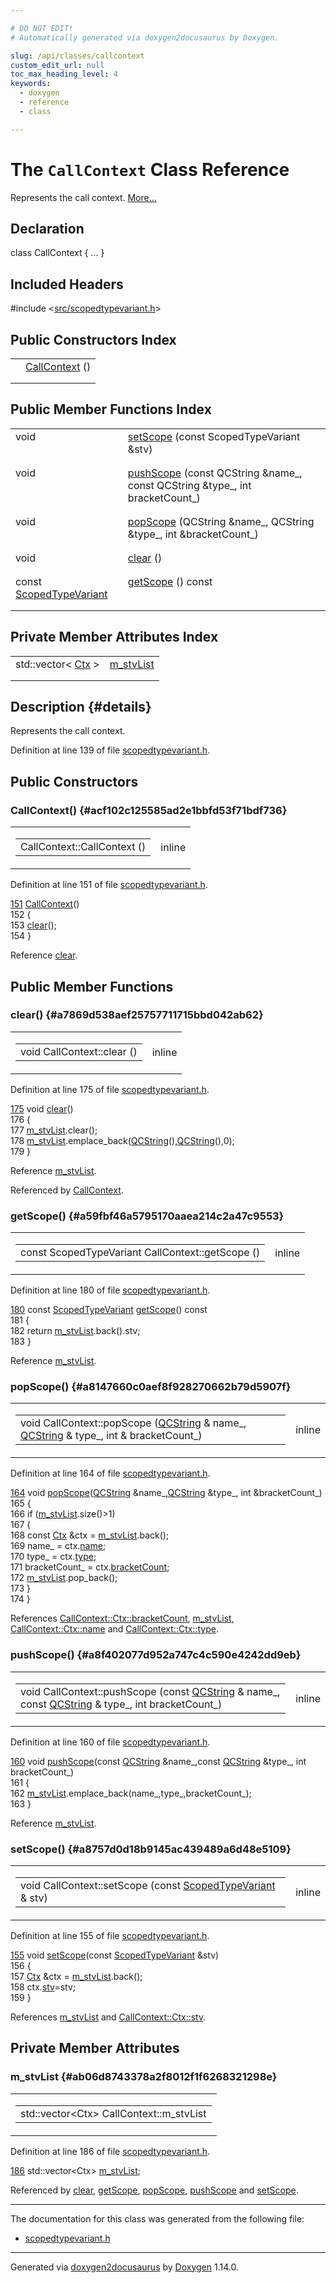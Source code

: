 ```yaml
---

# DO NOT EDIT!
# Automatically generated via doxygen2docusaurus by Doxygen.

slug: /api/classes/callcontext
custom_edit_url: null
toc_max_heading_level: 4
keywords:
  - doxygen
  - reference
  - class

---
```


<div class="doxyPage">

# The `CallContext` Class Reference

<p>Represents the call context. <a href="#details">More...</a></p>

## Declaration

<div class="doxyDeclaration">
class CallContext { ... }
</div>

## Included Headers

<div class="doxyIncludesList">#include &lt;<a href="/web-doxygen/docs/api/files/src/scopedtypevariant-h">src/scopedtypevariant.h</a>&gt;
</div>

## Public Constructors Index

<table class="doxyMembersIndex">

<tr class="doxyMemberIndexItem">
<td class="doxyMemberIndexItemType" align="left" valign="top"></td>
<td class="doxyMemberIndexItemName" align="left" valign="top"><a href="#acf102c125585ad2e1bbfd53f71bdf736">CallContext</a> ()</td>
</tr>
<tr class="doxyMemberIndexDescription">
<td class="doxyMemberIndexDescriptionLeft"></td>
<td class="doxyMemberIndexDescriptionRight">
</td>
</tr>
<tr class="doxyMemberIndexSeparator">
<td class="doxyMemberIndexSeparator" colspan="2"></td>
</tr>

</table>

## Public Member Functions Index

<table class="doxyMembersIndex">

<tr class="doxyMemberIndexItem">
<td class="doxyMemberIndexItemType" align="left" valign="top">void</td>
<td class="doxyMemberIndexItemName" align="left" valign="top"><a href="#a8757d0d18b9145ac439489a6d48e5109">setScope</a> (const ScopedTypeVariant &amp;stv)</td>
</tr>
<tr class="doxyMemberIndexDescription">
<td class="doxyMemberIndexDescriptionLeft"></td>
<td class="doxyMemberIndexDescriptionRight">
</td>
</tr>
<tr class="doxyMemberIndexSeparator">
<td class="doxyMemberIndexSeparator" colspan="2"></td>
</tr>

<tr class="doxyMemberIndexItem">
<td class="doxyMemberIndexItemType" align="left" valign="top">void</td>
<td class="doxyMemberIndexItemName" align="left" valign="top"><a href="#a8f402077d952a747c4c590e4242dd9eb">pushScope</a> (const QCString &amp;name_, const QCString &amp;type_, int bracketCount_)</td>
</tr>
<tr class="doxyMemberIndexDescription">
<td class="doxyMemberIndexDescriptionLeft"></td>
<td class="doxyMemberIndexDescriptionRight">
</td>
</tr>
<tr class="doxyMemberIndexSeparator">
<td class="doxyMemberIndexSeparator" colspan="2"></td>
</tr>

<tr class="doxyMemberIndexItem">
<td class="doxyMemberIndexItemType" align="left" valign="top">void</td>
<td class="doxyMemberIndexItemName" align="left" valign="top"><a href="#a8147660c0aef8f928270662b79d5907f">popScope</a> (QCString &amp;name_, QCString &amp;type_, int &amp;bracketCount_)</td>
</tr>
<tr class="doxyMemberIndexDescription">
<td class="doxyMemberIndexDescriptionLeft"></td>
<td class="doxyMemberIndexDescriptionRight">
</td>
</tr>
<tr class="doxyMemberIndexSeparator">
<td class="doxyMemberIndexSeparator" colspan="2"></td>
</tr>

<tr class="doxyMemberIndexItem">
<td class="doxyMemberIndexItemType" align="left" valign="top">void</td>
<td class="doxyMemberIndexItemName" align="left" valign="top"><a href="#a7869d538aef25757711715bbd042ab62">clear</a> ()</td>
</tr>
<tr class="doxyMemberIndexDescription">
<td class="doxyMemberIndexDescriptionLeft"></td>
<td class="doxyMemberIndexDescriptionRight">
</td>
</tr>
<tr class="doxyMemberIndexSeparator">
<td class="doxyMemberIndexSeparator" colspan="2"></td>
</tr>

<tr class="doxyMemberIndexItem">
<td class="doxyMemberIndexItemType" align="left" valign="top">const <a href="/web-doxygen/docs/api/classes/scopedtypevariant">ScopedTypeVariant</a></td>
<td class="doxyMemberIndexItemName" align="left" valign="top"><a href="#a59fbf46a5795170aaea214c2a47c9553">getScope</a> () const</td>
</tr>
<tr class="doxyMemberIndexDescription">
<td class="doxyMemberIndexDescriptionLeft"></td>
<td class="doxyMemberIndexDescriptionRight">
</td>
</tr>
<tr class="doxyMemberIndexSeparator">
<td class="doxyMemberIndexSeparator" colspan="2"></td>
</tr>

</table>

## Private Member Attributes Index

<table class="doxyMembersIndex">

<tr class="doxyMemberIndexItem">
<td class="doxyMemberIndexItemType" align="left" valign="top">std::vector&lt; <a href="/web-doxygen/docs/api/structs/callcontext/ctx">Ctx</a> &gt;</td>
<td class="doxyMemberIndexItemName" align="left" valign="top"><a href="#ab06d8743378a2f8012f1f6268321298e">m_stvList</a></td>
</tr>
<tr class="doxyMemberIndexDescription">
<td class="doxyMemberIndexDescriptionLeft"></td>
<td class="doxyMemberIndexDescriptionRight">
</td>
</tr>
<tr class="doxyMemberIndexSeparator">
<td class="doxyMemberIndexSeparator" colspan="2"></td>
</tr>

</table>

## Description {#details}

<p>Represents the call context.</p>

<p>Definition at line 139 of file <a href="/web-doxygen/docs/api/files/src/scopedtypevariant-h">scopedtypevariant.h</a>.</p>


<div class="doxySectionDef">

## Public Constructors

### CallContext() {#acf102c125585ad2e1bbfd53f71bdf736}

<div class="doxyMemberItem">
<div class="doxyMemberProto">
<table class="doxyMemberLabels">
<tr class="doxyMemberLabels">
<td class="doxyMemberLabelsLeft">
<table class="doxyMemberName">
<tr>
<td class="doxyMemberName">CallContext::CallContext ()</td>
</tr>
</table>
</td>
<td class="doxyMemberLabelsRight">
<span class="doxyMemberLabels">
<span class="doxyMemberLabel inline">inline</span>
</span>
</td>
</tr>
</table>
</div>
<div class="doxyMemberDoc">



<p>Definition at line 151 of file <a href="/web-doxygen/docs/api/files/src/scopedtypevariant-h">scopedtypevariant.h</a>.</p>


<div class="doxyProgramListing">

<div class="doxyCodeLine"><span class="doxyLineNumber"><a href="#acf102c125585ad2e1bbfd53f71bdf736">151</a></span><span class="doxyLineContent"><span class="doxyHighlight">    <a href="#acf102c125585ad2e1bbfd53f71bdf736">CallContext</a>()</span></span></div>
<div class="doxyCodeLine"><span class="doxyLineNumber">152</span><span class="doxyLineContent"><span class="doxyHighlight">    {</span></span></div>
<div class="doxyCodeLine"><span class="doxyLineNumber">153</span><span class="doxyLineContent"><span class="doxyHighlight">      <a href="#a7869d538aef25757711715bbd042ab62">clear</a>();</span></span></div>
<div class="doxyCodeLine"><span class="doxyLineNumber">154</span><span class="doxyLineContent"><span class="doxyHighlight">    }</span></span></div>

</div>


<p>Reference <a href="#a7869d538aef25757711715bbd042ab62">clear</a>.</p>

</div>
</div>

</div>

<div class="doxySectionDef">

## Public Member Functions

### clear() {#a7869d538aef25757711715bbd042ab62}

<div class="doxyMemberItem">
<div class="doxyMemberProto">
<table class="doxyMemberLabels">
<tr class="doxyMemberLabels">
<td class="doxyMemberLabelsLeft">
<table class="doxyMemberName">
<tr>
<td class="doxyMemberName">void CallContext::clear ()</td>
</tr>
</table>
</td>
<td class="doxyMemberLabelsRight">
<span class="doxyMemberLabels">
<span class="doxyMemberLabel inline">inline</span>
</span>
</td>
</tr>
</table>
</div>
<div class="doxyMemberDoc">



<p>Definition at line 175 of file <a href="/web-doxygen/docs/api/files/src/scopedtypevariant-h">scopedtypevariant.h</a>.</p>


<div class="doxyProgramListing">

<div class="doxyCodeLine"><span class="doxyLineNumber"><a href="#a7869d538aef25757711715bbd042ab62">175</a></span><span class="doxyLineContent"><span class="doxyHighlight">    </span><span class="doxyHighlightKeywordType">void</span><span class="doxyHighlight"> <a href="#a7869d538aef25757711715bbd042ab62">clear</a>()</span></span></div>
<div class="doxyCodeLine"><span class="doxyLineNumber">176</span><span class="doxyLineContent"><span class="doxyHighlight">    {</span></span></div>
<div class="doxyCodeLine"><span class="doxyLineNumber">177</span><span class="doxyLineContent"><span class="doxyHighlight">      <a href="#ab06d8743378a2f8012f1f6268321298e">m_stvList</a>.clear();</span></span></div>
<div class="doxyCodeLine"><span class="doxyLineNumber">178</span><span class="doxyLineContent"><span class="doxyHighlight">      <a href="#ab06d8743378a2f8012f1f6268321298e">m_stvList</a>.emplace_back(<a href="/web-doxygen/docs/api/classes/qcstring">QCString</a>(),<a href="/web-doxygen/docs/api/classes/qcstring">QCString</a>(),0);</span></span></div>
<div class="doxyCodeLine"><span class="doxyLineNumber">179</span><span class="doxyLineContent"><span class="doxyHighlight">    }</span></span></div>

</div>


<p>Reference <a href="#ab06d8743378a2f8012f1f6268321298e">m_stvList</a>.</p>


<p>Referenced by <a href="#acf102c125585ad2e1bbfd53f71bdf736">CallContext</a>.</p>

</div>
</div>

### getScope() {#a59fbf46a5795170aaea214c2a47c9553}

<div class="doxyMemberItem">
<div class="doxyMemberProto">
<table class="doxyMemberLabels">
<tr class="doxyMemberLabels">
<td class="doxyMemberLabelsLeft">
<table class="doxyMemberName">
<tr>
<td class="doxyMemberName">const ScopedTypeVariant CallContext::getScope ()</td>
</tr>
</table>
</td>
<td class="doxyMemberLabelsRight">
<span class="doxyMemberLabels">
<span class="doxyMemberLabel inline">inline</span>
</span>
</td>
</tr>
</table>
</div>
<div class="doxyMemberDoc">



<p>Definition at line 180 of file <a href="/web-doxygen/docs/api/files/src/scopedtypevariant-h">scopedtypevariant.h</a>.</p>


<div class="doxyProgramListing">

<div class="doxyCodeLine"><span class="doxyLineNumber"><a href="#a59fbf46a5795170aaea214c2a47c9553">180</a></span><span class="doxyLineContent"><span class="doxyHighlight">    </span><span class="doxyHighlightKeyword">const</span><span class="doxyHighlight"> <a href="/web-doxygen/docs/api/classes/scopedtypevariant">ScopedTypeVariant</a> <a href="#a59fbf46a5795170aaea214c2a47c9553">getScope</a>()</span><span class="doxyHighlightKeyword"> const</span></span></div>
<div class="doxyCodeLine"><span class="doxyLineNumber">181</span><span class="doxyLineContent"><span class="doxyHighlightKeyword">    </span><span class="doxyHighlight">{</span></span></div>
<div class="doxyCodeLine"><span class="doxyLineNumber">182</span><span class="doxyLineContent"><span class="doxyHighlight">      </span><span class="doxyHighlightKeywordFlow">return</span><span class="doxyHighlight"> <a href="#ab06d8743378a2f8012f1f6268321298e">m_stvList</a>.back().stv;</span></span></div>
<div class="doxyCodeLine"><span class="doxyLineNumber">183</span><span class="doxyLineContent"><span class="doxyHighlight">    }</span></span></div>

</div>


<p>Reference <a href="#ab06d8743378a2f8012f1f6268321298e">m_stvList</a>.</p>

</div>
</div>

### popScope() {#a8147660c0aef8f928270662b79d5907f}

<div class="doxyMemberItem">
<div class="doxyMemberProto">
<table class="doxyMemberLabels">
<tr class="doxyMemberLabels">
<td class="doxyMemberLabelsLeft">
<table class="doxyMemberName">
<tr>
<td class="doxyMemberName">void CallContext::popScope (<a href="/web-doxygen/docs/api/classes/qcstring">QCString</a> &amp; name_, <a href="/web-doxygen/docs/api/classes/qcstring">QCString</a> &amp; type_, int &amp; bracketCount_)</td>
</tr>
</table>
</td>
<td class="doxyMemberLabelsRight">
<span class="doxyMemberLabels">
<span class="doxyMemberLabel inline">inline</span>
</span>
</td>
</tr>
</table>
</div>
<div class="doxyMemberDoc">



<p>Definition at line 164 of file <a href="/web-doxygen/docs/api/files/src/scopedtypevariant-h">scopedtypevariant.h</a>.</p>


<div class="doxyProgramListing">

<div class="doxyCodeLine"><span class="doxyLineNumber"><a href="#a8147660c0aef8f928270662b79d5907f">164</a></span><span class="doxyLineContent"><span class="doxyHighlight">    </span><span class="doxyHighlightKeywordType">void</span><span class="doxyHighlight"> <a href="#a8147660c0aef8f928270662b79d5907f">popScope</a>(<a href="/web-doxygen/docs/api/classes/qcstring">QCString</a> &amp;name_,<a href="/web-doxygen/docs/api/classes/qcstring">QCString</a> &amp;type_, </span><span class="doxyHighlightKeywordType">int</span><span class="doxyHighlight"> &amp;bracketCount_)</span></span></div>
<div class="doxyCodeLine"><span class="doxyLineNumber">165</span><span class="doxyLineContent"><span class="doxyHighlight">    {</span></span></div>
<div class="doxyCodeLine"><span class="doxyLineNumber">166</span><span class="doxyLineContent"><span class="doxyHighlight">      </span><span class="doxyHighlightKeywordFlow">if</span><span class="doxyHighlight"> (<a href="#ab06d8743378a2f8012f1f6268321298e">m_stvList</a>.size()&gt;1)</span></span></div>
<div class="doxyCodeLine"><span class="doxyLineNumber">167</span><span class="doxyLineContent"><span class="doxyHighlight">      {</span></span></div>
<div class="doxyCodeLine"><span class="doxyLineNumber">168</span><span class="doxyLineContent"><span class="doxyHighlight">        </span><span class="doxyHighlightKeyword">const</span><span class="doxyHighlight"> <a href="/web-doxygen/docs/api/structs/callcontext/ctx">Ctx</a> &amp;ctx = <a href="#ab06d8743378a2f8012f1f6268321298e">m_stvList</a>.back();</span></span></div>
<div class="doxyCodeLine"><span class="doxyLineNumber">169</span><span class="doxyLineContent"><span class="doxyHighlight">        name_ = ctx.<a href="/web-doxygen/docs/api/structs/callcontext/ctx/#a25706b50d9a1377bc3c8d955047ad4fc">name</a>;</span></span></div>
<div class="doxyCodeLine"><span class="doxyLineNumber">170</span><span class="doxyLineContent"><span class="doxyHighlight">        type_ = ctx.<a href="/web-doxygen/docs/api/structs/callcontext/ctx/#a4f7150e244df309082ff5cc1abb0806f">type</a>;</span></span></div>
<div class="doxyCodeLine"><span class="doxyLineNumber">171</span><span class="doxyLineContent"><span class="doxyHighlight">        bracketCount_ = ctx.<a href="/web-doxygen/docs/api/structs/callcontext/ctx/#a8768bac9d029bdc223a04b1e11ab282f">bracketCount</a>;</span></span></div>
<div class="doxyCodeLine"><span class="doxyLineNumber">172</span><span class="doxyLineContent"><span class="doxyHighlight">        <a href="#ab06d8743378a2f8012f1f6268321298e">m_stvList</a>.pop_back();</span></span></div>
<div class="doxyCodeLine"><span class="doxyLineNumber">173</span><span class="doxyLineContent"><span class="doxyHighlight">      }</span></span></div>
<div class="doxyCodeLine"><span class="doxyLineNumber">174</span><span class="doxyLineContent"><span class="doxyHighlight">    }</span></span></div>

</div>


<p>References <a href="/web-doxygen/docs/api/structs/callcontext/ctx/#a8768bac9d029bdc223a04b1e11ab282f">CallContext::Ctx::bracketCount</a>, <a href="#ab06d8743378a2f8012f1f6268321298e">m_stvList</a>, <a href="/web-doxygen/docs/api/structs/callcontext/ctx/#a25706b50d9a1377bc3c8d955047ad4fc">CallContext::Ctx::name</a> and <a href="/web-doxygen/docs/api/structs/callcontext/ctx/#a4f7150e244df309082ff5cc1abb0806f">CallContext::Ctx::type</a>.</p>

</div>
</div>

### pushScope() {#a8f402077d952a747c4c590e4242dd9eb}

<div class="doxyMemberItem">
<div class="doxyMemberProto">
<table class="doxyMemberLabels">
<tr class="doxyMemberLabels">
<td class="doxyMemberLabelsLeft">
<table class="doxyMemberName">
<tr>
<td class="doxyMemberName">void CallContext::pushScope (const <a href="/web-doxygen/docs/api/classes/qcstring">QCString</a> &amp; name_, const <a href="/web-doxygen/docs/api/classes/qcstring">QCString</a> &amp; type_, int bracketCount_)</td>
</tr>
</table>
</td>
<td class="doxyMemberLabelsRight">
<span class="doxyMemberLabels">
<span class="doxyMemberLabel inline">inline</span>
</span>
</td>
</tr>
</table>
</div>
<div class="doxyMemberDoc">



<p>Definition at line 160 of file <a href="/web-doxygen/docs/api/files/src/scopedtypevariant-h">scopedtypevariant.h</a>.</p>


<div class="doxyProgramListing">

<div class="doxyCodeLine"><span class="doxyLineNumber"><a href="#a8f402077d952a747c4c590e4242dd9eb">160</a></span><span class="doxyLineContent"><span class="doxyHighlight">    </span><span class="doxyHighlightKeywordType">void</span><span class="doxyHighlight"> <a href="#a8f402077d952a747c4c590e4242dd9eb">pushScope</a>(</span><span class="doxyHighlightKeyword">const</span><span class="doxyHighlight"> <a href="/web-doxygen/docs/api/classes/qcstring">QCString</a> &amp;name_,</span><span class="doxyHighlightKeyword">const</span><span class="doxyHighlight"> <a href="/web-doxygen/docs/api/classes/qcstring">QCString</a> &amp;type_, </span><span class="doxyHighlightKeywordType">int</span><span class="doxyHighlight"> bracketCount_)</span></span></div>
<div class="doxyCodeLine"><span class="doxyLineNumber">161</span><span class="doxyLineContent"><span class="doxyHighlight">    {</span></span></div>
<div class="doxyCodeLine"><span class="doxyLineNumber">162</span><span class="doxyLineContent"><span class="doxyHighlight">      <a href="#ab06d8743378a2f8012f1f6268321298e">m_stvList</a>.emplace_back(name_,type_,bracketCount_);</span></span></div>
<div class="doxyCodeLine"><span class="doxyLineNumber">163</span><span class="doxyLineContent"><span class="doxyHighlight">    }</span></span></div>

</div>


<p>Reference <a href="#ab06d8743378a2f8012f1f6268321298e">m_stvList</a>.</p>

</div>
</div>

### setScope() {#a8757d0d18b9145ac439489a6d48e5109}

<div class="doxyMemberItem">
<div class="doxyMemberProto">
<table class="doxyMemberLabels">
<tr class="doxyMemberLabels">
<td class="doxyMemberLabelsLeft">
<table class="doxyMemberName">
<tr>
<td class="doxyMemberName">void CallContext::setScope (const <a href="/web-doxygen/docs/api/classes/scopedtypevariant">ScopedTypeVariant</a> &amp; stv)</td>
</tr>
</table>
</td>
<td class="doxyMemberLabelsRight">
<span class="doxyMemberLabels">
<span class="doxyMemberLabel inline">inline</span>
</span>
</td>
</tr>
</table>
</div>
<div class="doxyMemberDoc">



<p>Definition at line 155 of file <a href="/web-doxygen/docs/api/files/src/scopedtypevariant-h">scopedtypevariant.h</a>.</p>


<div class="doxyProgramListing">

<div class="doxyCodeLine"><span class="doxyLineNumber"><a href="#a8757d0d18b9145ac439489a6d48e5109">155</a></span><span class="doxyLineContent"><span class="doxyHighlight">    </span><span class="doxyHighlightKeywordType">void</span><span class="doxyHighlight"> <a href="#a8757d0d18b9145ac439489a6d48e5109">setScope</a>(</span><span class="doxyHighlightKeyword">const</span><span class="doxyHighlight"> <a href="/web-doxygen/docs/api/classes/scopedtypevariant">ScopedTypeVariant</a> &amp;stv)</span></span></div>
<div class="doxyCodeLine"><span class="doxyLineNumber">156</span><span class="doxyLineContent"><span class="doxyHighlight">    {</span></span></div>
<div class="doxyCodeLine"><span class="doxyLineNumber">157</span><span class="doxyLineContent"><span class="doxyHighlight">      <a href="/web-doxygen/docs/api/structs/callcontext/ctx">Ctx</a> &amp;ctx = <a href="#ab06d8743378a2f8012f1f6268321298e">m_stvList</a>.back();</span></span></div>
<div class="doxyCodeLine"><span class="doxyLineNumber">158</span><span class="doxyLineContent"><span class="doxyHighlight">      ctx.<a href="/web-doxygen/docs/api/structs/callcontext/ctx/#a725fa748acce00d5e41f9c1f00c7be95">stv</a>=stv;</span></span></div>
<div class="doxyCodeLine"><span class="doxyLineNumber">159</span><span class="doxyLineContent"><span class="doxyHighlight">    }</span></span></div>

</div>


<p>References <a href="#ab06d8743378a2f8012f1f6268321298e">m_stvList</a> and <a href="/web-doxygen/docs/api/structs/callcontext/ctx/#a725fa748acce00d5e41f9c1f00c7be95">CallContext::Ctx::stv</a>.</p>

</div>
</div>

</div>

<div class="doxySectionDef">

## Private Member Attributes

### m\_stvList {#ab06d8743378a2f8012f1f6268321298e}

<div class="doxyMemberItem">
<div class="doxyMemberProto">
<table class="doxyMemberLabels">
<tr class="doxyMemberLabels">
<td class="doxyMemberLabelsLeft">
<table class="doxyMemberName">
<tr>
<td class="doxyMemberName">std::vector&lt;Ctx&gt; CallContext::m_stvList</td>
</tr>
</table>
</td>
</tr>
</table>
</div>
<div class="doxyMemberDoc">



<p>Definition at line 186 of file <a href="/web-doxygen/docs/api/files/src/scopedtypevariant-h">scopedtypevariant.h</a>.</p>


<div class="doxyProgramListing">

<div class="doxyCodeLine"><span class="doxyLineNumber"><a href="#ab06d8743378a2f8012f1f6268321298e">186</a></span><span class="doxyLineContent"><span class="doxyHighlight">    std::vector&lt;Ctx&gt; <a href="#ab06d8743378a2f8012f1f6268321298e">m_stvList</a>;</span></span></div>

</div>


<p>Referenced by <a href="#a7869d538aef25757711715bbd042ab62">clear</a>, <a href="#a59fbf46a5795170aaea214c2a47c9553">getScope</a>, <a href="#a8147660c0aef8f928270662b79d5907f">popScope</a>, <a href="#a8f402077d952a747c4c590e4242dd9eb">pushScope</a> and <a href="#a8757d0d18b9145ac439489a6d48e5109">setScope</a>.</p>

</div>
</div>

</div>

<hr/>

The documentation for this class was generated from the following file:

<ul>
<li><a href="/web-doxygen/docs/api/files/src/scopedtypevariant-h">scopedtypevariant.h</a></li>
</ul>

<hr/>

<p class="doxyGeneratedBy">Generated via <a href="https://github.com/xpack/doxygen2docusaurus">doxygen2docusaurus</a> by <a href="https://www.doxygen.nl">Doxygen</a> 1.14.0.</p>

</div>

